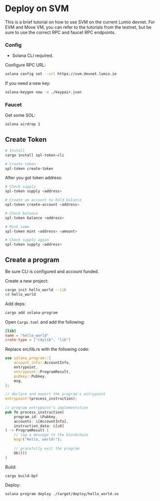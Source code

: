 # Deploy on SVM

This is a brief tutorial on how to use SVM on the current Lumio devnet. For EVM and Move VM, you can refer to the tutorials from the testnet, but be sure to use the correct RPC and faucet RPC endpoints.

### Config

* Solana CLI required.

Configure RPC URL:

```bash
solana config set --url https://svm.devnet.lumio.io
```

If you need a new key:

```bash
solana-keygen new -o ./keypair.json
```

### Faucet

Get some SOL:

```bash
solana airdrop 1
```

## Create Token

```bash
# Install 
cargo install spl-token-cli

# Create token
spl-token create-token
```

After you got token address:

```bash
# Check supply
spl-token supply <address>

# Create an account to hold balance
spl-token create-account <address>

# Check balance
spl-token balance <address>

# Mint some
spl-token mint <address> <amount>

# Check supply again
spl-token supply <address>
```

## Create a program

Be sure CLI is configured and account funded.

Create a new project:

```bash
cargo init hello_world --lib
cd hello_world
```

Add deps:

```bash
cargo add solana-program
```

Open `Cargo.toml` and add the following:

```toml
[lib]
name = "hello_world"
crate-type = ["cdylib", "lib"]
```

Replace src/lib.rs with the following code:

```rust
use solana_program::{
    account_info::AccountInfo,
    entrypoint,
    entrypoint::ProgramResult,
    pubkey::Pubkey,
    msg,
};

// declare and export the program's entrypoint
entrypoint!(process_instruction);
 
// program entrypoint's implementation
pub fn process_instruction(
    program_id: &Pubkey,
    accounts: &[AccountInfo],
    instruction_data: &[u8]
) -> ProgramResult {
    // log a message to the blockchain
    msg!("Hello, world!");
 
    // gracefully exit the program
    Ok(())
}

```

Build:

```bash
cargo build-bpf
```

Deploy:

```bash
solana program deploy ./target/deploy/hello_world.so
```
